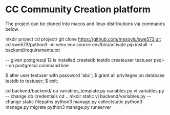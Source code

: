 # CC Community Creation platform

The project can be cloned into macos and linux distributions via commands below.

mkdir project
cd project/
git clone https://github.com/mesoylu/swe573.git
cd swe573/python3 -m venv env
source env/bin/activate
pip install -r backend/requirements.txt

-- given postgresql 12 is installed
createdb testdb
createuser testuser
psql-- on postgresql command line

$ alter user testuser with password 'abc';
$ grant all privileges on database testdb to testuser;
$ exit;

cd backend/backend/
cp variables_template.py variables.py
vi variables.py 
-- change db credentials
cd ..
mkdir static
vi backend/variables.py 
-- change static filepaths
python3 manage.py collectstatic
python3 manage.py migrate
python3 manage.py runserver


